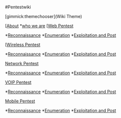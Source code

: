 <!--
  -- Name of your wiki
  -- Do NOT remove the leading `#` character.
  -->

#Pentestwiki


<!--
  -- Default theme
  -- (Read: http://dynalon.github.io/mdwiki/#!customizing.md#Theme_chooser)
  -->

[gimmick:themechooser](Wiki Theme)


<!--
  -- Navigation
  -- (Read: http://dynalon.github.io/mdwiki/#!quickstart.md#Adding_a_navigation)
  -->
[[About]()
 *[who we are](pages/about.md)
[[Web Pentest]()

 *[Reconnaissance](pages/webpentest.md)
 *[Enumeration](pages/webpentest.md)
 *[Exploitation and Post](pages/webpentest.md)

[[Wireless Pentest]()

 *[Reconnaissance](pages/webpentest.md)
 *[Enumeration](pages/webpentest.md)
 *[Exploitation and Post](pages/webpentest.md)

[Network Pentest]()

 *[Reconnaissance](pages/webpentest.md)
 *[Enumeration](pages/webpentest.md)
 *[Exploitation and Post](pages/webpentest.md)

[VOIP Pentest]()

 *[Reconnaissance](pages/webpentest.md)
 *[Enumeration](pages/webpentest.md)
 *[Exploitation and Post](pages/webpentest.md)

[Mobile Pentest]()

 *[Reconnaissance](pages/webpentest.md)
 *[Enumeration](pages/webpentest.md)
 *[Exploitation and Post](pages/webpentest.md)

<!-- A more complex navigation example: ----------------------------------------

[Menu Item 1]()

  * # SubMenu Heading 1
  * [SubMenu Item 1](pages/subitem1.md)
  * [SubMenu Item 2](pages/subitem2.md)
  - - - -
  * # SubMenu Heading 2
  * [SubMenu Item 3](pages/subitem3.md)
  - - - -
  * # SubMenu Heading 3
  * [SubMenu Item 3](pages/subitem3.md)

[Menu Item 2](pages/item2.md)

[Menu Item 3](pages/item3.md)

---------------------------------------------------------------------------- -->

<!--
  -- Change the Language
  -- Could be useful when there's more than one language wiki.
  -->

<!--
[Change the Language]()

  * [English (United States)](/en_US/)
  * [English (United Kingdom)](/en_GB/)
  * [Italian](/it/)
-->

<!--
  -- Let the user choose a theme
  -- (Read: http://dynalon.github.io/mdwiki/#!quickstart.md#Adding_a_navigation)
  -->

<!--
[gimmick:themechooser](Choose theme)
-->
